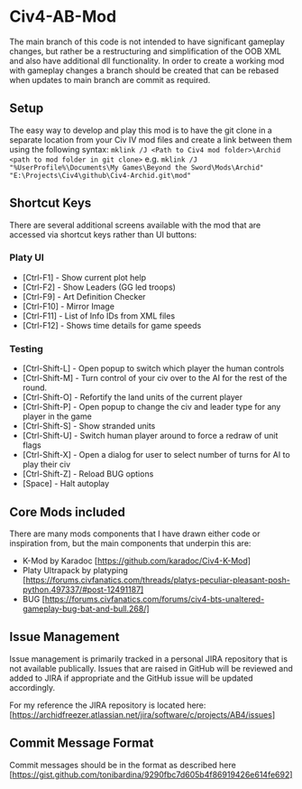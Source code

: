 # Civ4-AB-Mod

The main branch of this code is not intended to have significant gameplay changes, but rather be a restructuring and simplification of the OOB XML and also have additional dll functionality. In order to create a working mod with gameplay changes a branch should be created that can be rebased when updates to main branch are commit as required.

## Setup
The easy way to develop and play this mod is to have the git clone in a separate location from your Civ IV mod files and create a link between them using the following syntax:
`mklink /J <Path to Civ4 mod folder>\Archid <path to mod folder in git clone>`
e.g.
`mklink /J "%UserProfile%\Documents\My Games\Beyond the Sword\Mods\Archid" "E:\Projects\Civ4\github\Civ4-Archid.git\mod"`

## Shortcut Keys
There are several additional screens available with the mod that are accessed via shortcut keys rather than UI buttons:

### Platy UI
- [Ctrl-F1]  - Show current plot help
- [Ctrl-F2]  - Show Leaders (GG led troops)
- [Ctrl-F9]  - Art Definition Checker
- [Ctrl-F10] - Mirror Image
- [Ctrl-F11] - List of Info IDs from XML files
- [Ctrl-F12] - Shows time details for game speeds 

### Testing
- [Ctrl-Shift-L] - Open popup to switch which player the human controls 
- [Ctrl-Shift-M] - Turn control of your civ over to the AI for the rest of the round. 
- [Ctrl-Shift-O] - Refortify the land units of the current player
- [Ctrl-Shift-P] - Open popup to change the civ and leader type for any player in the game 
- [Ctrl-Shift-S] - Show stranded units
- [Ctrl-Shift-U] - Switch human player around to force a redraw of unit flags
- [Ctrl-Shift-X] - Open a dialog for user to select number of turns for AI to play their civ 
- [Ctrl-Shift-Z] - Reload BUG options
- [Space]        - Halt autoplay

## Core Mods included
There are many mods components that I have drawn either code or inspiration from, but the main components that underpin this are:
- K-Mod by Karadoc [https://github.com/karadoc/Civ4-K-Mod]
- Platy Ultrapack by platyping [https://forums.civfanatics.com/threads/platys-peculiar-pleasant-posh-python.497337/#post-12491187]
- BUG [https://forums.civfanatics.com/forums/civ4-bts-unaltered-gameplay-bug-bat-and-bull.268/]

## Issue Management
Issue management is  primarily tracked in a personal JIRA repository that is not available publically. Issues that are raised in GitHub will be reviewed and added to JIRA if appropriate and the GitHub issue will be updated accordingly.

For my reference the JIRA repository is located here: [https://archidfreezer.atlassian.net/jira/software/c/projects/AB4/issues]

## Commit Message Format
Commit messages should be in the format as described here [https://gist.github.com/tonibardina/9290fbc7d605b4f86919426e614fe692] 